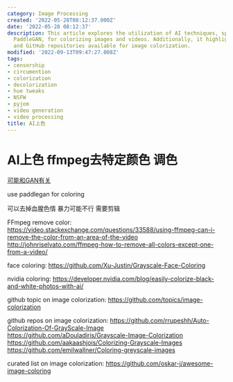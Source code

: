 ```yaml
---
category: Image Processing
created: '2022-05-28T08:12:37.000Z'
date: '2022-05-28 08:12:37'
description: This article explores the utilization of AI techniques, specifically
  PaddleGAN, for colorizing images and videos. Additionally, it highlights other tools
  and GitHub repositories available for image colorization.
modified: '2022-09-13T09:47:27.008Z'
tags:
- censorship
- circumention
- colorization
- decolorization
- hue tweaks
- NSFW
- pyjom
- video generation
- video processing
title: AI上色
---
```


# AI上色 ffmpeg去特定颜色 调色

[可能和GAN有关](https://aistudio.baidu.com/aistudio/projectdetail/1161285?channelType=0&channel=0)

use paddlegan for coloring

可以去掉血腥色情 暴力可能不行 需要剪辑

FFmpeg remove color:
https://video.stackexchange.com/questions/33588/using-ffmpeg-can-i-remove-the-color-from-an-area-of-the-video
http://johnriselvato.com/ffmpeg-how-to-remove-all-colors-except-one-from-a-video/

face coloring:
https://github.com/Xu-Justin/Grayscale-Face-Coloring

nvidia coloring:
https://developer.nvidia.com/blog/easily-colorize-black-and-white-photos-with-ai/

github topic on image colorization:
https://github.com/topics/image-colorization

github repos on image colorization:
https://github.com/rrupeshh/Auto-Colorization-Of-GrayScale-Image
https://github.com/aDouladiris/Grayscale-Image-Colorization
https://github.com/aakaashjois/Colorizing-Grayscale-Images
https://github.com/emilwallner/Coloring-greyscale-images

curated list on image colorization:
https://github.com/oskar-j/awesome-image-coloring
